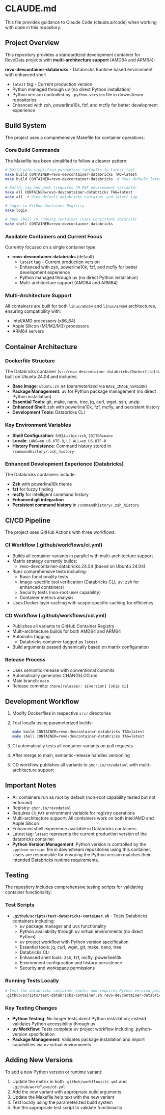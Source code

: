 # CLAUDE.md

This file provides guidance to Claude Code (claude.ai/code) when working with code in this repository.

## Project Overview

This repository provides a standardized development container for RevoData projects with **multi-architecture support** (AMD64 and ARM64):

**revo-devcontainer-databricks** - Databricks Runtime based environment with enhanced shell

- `latest` tag - Current production version
- Python managed through uv (no direct Python installation)
- Python version controlled by `.python-version` file in downstream repositories
- Enhanced with zsh, powerline10k, fzf, and mcfly for better development experience
  
## Build System

The project uses a comprehensive Makefile for container operations:

### Core Build Commands

The Makefile has been simplified to follow a cleaner pattern:

```bash
# Build with simplified parameters (defaults to latest tag)
make build CONTAINER=revo-devcontainer-databricks TAG=latest
make build CONTAINER=revo-devcontainer-databricks  # Uses default latest tag

# Build, tag and push (requires CR_PAT environment variable)
make all CONTAINER=revo-devcontainer-databricks TAG=latest
make all  # Uses default databricks container and latest tag

# Login to GitHub Container Registry
make login

# Open shell in running container (uses consistent /bin/zsh)
make shell CONTAINER=revo-devcontainer-databricks
```

### Available Containers and Current Focus

Currently focused on a single container type:

- **revo-devcontainer-databricks** (default)
  - `latest` tag - Current production version
  - Enhanced with zsh, powerline10k, fzf, and mcfly for better development experience
  - Python managed through uv (no direct Python installation)
  - Multi-architecture support (AMD64 and ARM64)

### Multi-Architecture Support

All containers are built for both `linux/amd64` and `linux/arm64` architectures, ensuring compatibility with:

- Intel/AMD processors (x86_64)
- Apple Silicon (M1/M2/M3) processors
- ARM64 servers

## Container Architecture

### Dockerfile Structure

The Databricks container (`src/revo-devcontainer-databricks/Dockerfile`) is built on Ubuntu 24.04 and includes:

- **Base Image**: `ubuntu:24.04` (parameterized via `BASE_IMAGE_VERSION`)
- **Package Management**: uv for Python package management (no direct Python installation)
- **Essential Tools**: git, make, nano, tree, jq, curl, wget, ssh, unzip
- **Enhanced Shell**: zsh with powerline10k, fzf, mcfly, and persistent history
- **Development Tools**: Databricks CLI

### Key Environment Variables

- **Shell Configuration**: `SHELL=/bin/zsh`, `EDITOR=nano`
- **Locale**: `LANG=en_US.UTF-8`, `LC_ALL=en_US.UTF-8`
- **History Persistence**: Command history stored in `/commandhistory/.zsh_history`

### Enhanced Development Experience (Databricks)

The Databricks containers include:

- **Zsh** with powerline10k theme
- **fzf** for fuzzy finding
- **mcfly** for intelligent command history
- **Enhanced git integration**
- **Persistent command history** in `/commandhistory/.zsh_history`

## CI/CD Pipeline

The project uses GitHub Actions with three workflows:

### CI Workflow (.github/workflows/ci.yml)

- Builds all container variants in parallel with multi-architecture support
- Matrix strategy currently builds:
  - revo-devcontainer-databricks:24.04 (based on Ubuntu 24.04)
- Runs comprehensive tests including:
  - Basic functionality tests
  - Image-specific tool verification (Databricks CLI, uv, zsh for enhanced containers)
  - Security tests (non-root user capability)
  - Container metrics analysis
- Uses Docker layer caching with scope-specific caching for efficiency

### CD Workflow (.github/workflows/cd.yml)

- Publishes all variants to GitHub Container Registry
- Multi-architecture builds for both AMD64 and ARM64
- Automatic tagging:
  - Databricks container tagged as `latest`
- Build arguments passed dynamically based on matrix configuration

### Release Process

- Uses semantic-release with conventional commits
- Automatically generates CHANGELOG.md
- Main branch: `main`
- Release commits: `chore(release): ${version} [skip ci]`

## Development Workflow

1. Modify Dockerfiles in respective `src/` directories
2. Test locally using parameterized builds:

   ```bash
   make build CONTAINER=revo-devcontainer-databricks TAG=latest
   make shell CONTAINER=revo-devcontainer-databricks TAG=latest
   ```

3. CI automatically tests all container variants on pull requests
4. After merge to main, semantic-release handles versioning
5. CD workflow publishes all variants to `ghcr.io/revodatanl` with multi-architecture support

## Important Notes

- All containers run as root by default (non-root capability tested but not enforced)
- Registry: `ghcr.io/revodatanl`
- Requires `CR_PAT` environment variable for registry operations
- Multi-architecture support: All containers work on both Intel/AMD and Apple Silicon
- Enhanced shell experience available in Databricks containers
- Latest tag: `latest` represents the current production version of the databricks container
- **Python Version Management**: Python version is controlled by the `.python-version` file in downstream repositories using this container. Users are responsible for ensuring the Python version matches their intended Databricks runtime requirements.

## Testing

The repository includes comprehensive testing scripts for validating container functionality:

### Test Scripts

- **`.github/scripts/test-databricks-container.sh`** - Tests Databricks containers including:
  - uv package manager and uvx functionality
  - Python availability through uv virtual environments (no direct Python)
  - uv project workflow with Python version specification
  - Essential tools: jq, curl, wget, git, make, nano, tree
  - Databricks CLI
  - Enhanced shell tools: zsh, fzf, mcfly, powerline10k
  - Environment configuration and history persistence
  - Security and workspace permissions

### Running Tests Locally

```bash
# Test the databricks container (note: now requires Python version parameter)
.github/scripts/test-databricks-container.sh revo-devcontainer-databricks latest 3.12.4
```

### Key Testing Changes

- **Python Testing**: No longer tests direct Python installation; instead validates Python accessibility through uv
- **uv Workflow**: Tests complete uv project workflow including .python-version specification
- **Package Management**: Validates package installation and import capabilities via uv virtual environments

## Adding New Versions

To add a new Python version or runtime variant:

1. Update the matrix in both `.github/workflows/ci.yml` and `.github/workflows/cd.yml`
2. Add the new variant with appropriate build arguments
3. Update the Makefile help text with the new variant
4. Test locally using the parameterized build system
5. Run the appropriate test script to validate functionality

